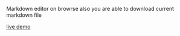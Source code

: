 Markdown editor on browrse
also you are able to download current markdown file

[live demo]('https://markdown-browser-fullstack.vercel.app/')
